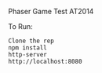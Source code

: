 Phaser Game Test AT2014

To Run:

    Clone the rep
    npm install
    http-server
    http://localhost:8080